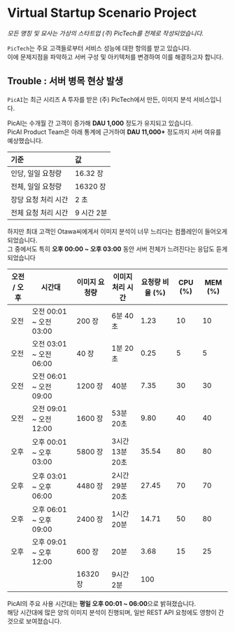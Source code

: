 # Virtual Startup Scenario Project

_모든 명칭 및 묘사는 가상의 스타트업 (주) PicTech를 전제로 작성되었습니다._

`PicTech`는 주요 고객들로부터 서비스 성능에 대한 항의를 받고 있습니다.<br>
이에 문제지점을 파악하고 서버 구성 및 아키텍처를 변경하여 이를 해결하고자 합니다.

## Trouble : 서버 병목 현상 발생

`PicAI`는 최근 시리즈 A 투자를 받은 (주) PicTech에서 만든, 이미지 분석 서비스입니다.

PicAI는 수개월 간 고객이 증가해 **DAU 1,000** 정도가 유지되고 있습니다. <br>
PicAI Product Team은 아래 통계에 근거하여 **DAU 11,000+** 정도까지 서버 여유를 예상했습니다.

| 기준                | 값         |
| :------------------ | :--------- |
| 인당, 일일 요청량   | 16.32 장   |
| 전체, 일일 요청량   | 16320 장   |
| 장당 요청 처리 시간 | 2 초       |
| 전체 요청 처리 시간 | 9 시간 2분 |

하지만 최대 고객인 Otawa씨에게서 이미지 분석이 너무 느리다는 컴플레인이 들어오게 되었습니다.<br>
그 중에서도 특히 **오후 00:00 ~ 오후 03:00** 동안 서버 전체가 느려진다는 응답도 듣게 되었습니다

| 오전 / 오후 | 시간대                  | 이미지 요청량 | 이미지 처리 시간 | 요청량 비율 (%) | CPU (%) | MEM (%) |
| ----------- | ----------------------- | ------------- | ---------------- | --------------- | ------- | ------- |
| 오전        | 오전 00:01 ~ 오전 03:00 | 200 장        | 6분 40초         | 1.23            | 10      | 10      |
| 오전        | 오전 03:01 ~ 오전 06:00 | 40 장         | 1분 20초         | 0.25            | 5       | 5       |
| 오전        | 오전 06:01 ~ 오전 09:00 | 1200 장       | 40분             | 7.35            | 30      | 30      |
| 오전        | 오전 09:01 ~ 오전 12:00 | 1600 장       | 53분 20초        | 9.80            | 40      | 40      |
| 오후        | 오후 00:01 ~ 오후 03:00 | 5800 장       | 3시간 13분 20초  | 35.54           | 80      | 80      |
| 오후        | 오후 03:01 ~ 오후 06:00 | 4480 장       | 2시간 29분 20초  | 27.45           | 70      | 70      |
| 오후        | 오후 06:01 ~ 오후 09:00 | 2400 장       | 1시간 20분       | 14.71           | 50      | 80      |
| 오후        | 오후 09:01 ~ 오후 12:00 | 600 장        | 20분             | 3.68            | 15      | 25      |
|             |                         | 16320 장      | 9시간 2분        | 100             |         |         |

PicAI의 주요 사용 시간대는 **평일 오후 00:01 ~ 06:00**으로 밝혀졌습니다. <br>
해당 시간대에 많은 양의 이미지 분석이 진행되며, 일반 REST API 요청에도 영향이 간 것으로 보여졌습니다.
